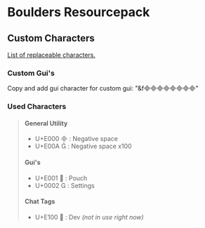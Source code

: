 # Boulders Resourcepack

## Custom Characters

[List of replaceable characters.](https://old.unicode-table.com/en/blocks/private-use-area/)

### Custom Gui's
Copy and add gui character for custom gui:
"&f"

### Used Characters
> #### General Utility
> - U+E000  : Negative space
> - U+E00A  : Negative space x100
> #### Gui's
> - U+E001  : Pouch
> - U+0002  : Settings
> #### Chat Tags
> - U+E100  : Dev *(not in use right now)*
